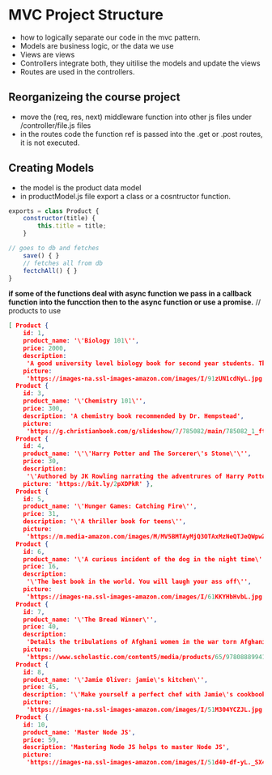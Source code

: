 # MVC Project Structure
- how to logically separate our code in the mvc pattern.
- Models are business logic, or the data we use
- Views are views
- Controllers integrate both, they uitilise the models and update the views
- Routes are used in the controllers.
## Reorganizeing the course project
- move the (req, res, next) middleware function into other js files under /controller/file.js files
- in the routes code the function ref is passed into the .get or .post routes, it is not executed.
## Creating Models
- the model is the product data model
- in productModel.js file export a class or a cosntructor function.
```js
exports = class Product {
    constructor(title) {
        this.title = title;
    }

// goes to db and fetches
    save() { }
    // fetches all from db
    fectchAll() { }
}
```
**if some of the functions deal with async function we pass in a callback function into the funcction then to the async function  or use a promise.**
// products to use
```json
[ Product {
    id: 1,
    product_name: '\'Biology 101\'',
    price: 2000,
    description:
     'A good university level biology book for second year students. The best selling Biology book in York University',
    picture:
     'https://images-na.ssl-images-amazon.com/images/I/91zUN1cdNyL.jpg' },
  Product {
    id: 3,
    product_name: '\'Chemistry 101\'',
    price: 300,
    description: 'A chemistry book recommended by Dr. Hempstead',
    picture:
     'https://g.christianbook.com/g/slideshow/7/785082/main/785082_1_ftc.jpg' },
  Product {
    id: 4,
    product_name: '\'\'Harry Potter and The Sorcerer\'s Stone\'\'',
    price: 30,
    description:
     '\'Authored by JK Rowling narrating the adventrures of Harry Potter in Hogwarts.\'',
    picture: 'https://bit.ly/2pXDPkR' },
  Product {
    id: 5,
    product_name: '\'Hunger Games: Catching Fire\'',
    price: 31,
    description: '\'A thriller book for teens\'',
    picture:
     'https://m.media-amazon.com/images/M/MV5BMTAyMjQ3OTAxMzNeQTJeQWpwZ15BbWU4MDU0NzA1MzAx._V1_.jpg' },
  Product {
    id: 6,
    product_name: '\'A curious incident of the dog in the night time\'',
    price: 16,
    description:
     '\'The best book in the world. You will laugh your ass off\'',
    picture:
     'https://images-na.ssl-images-amazon.com/images/I/61KKYHbHvbL.jpg' },
  Product {
    id: 7,
    product_name: '\'The Bread Winner\'',
    price: 40,
    description:
     'Details the tribulations of Afghani women in the war torn Afghanistan',
    picture:
     'https://www.scholastic.com/content5/media/products/65/9780888994165_xlg.jpg' },
  Product {
    id: 8,
    product_name: '\'Jamie Oliver: jamie\'s kitchen\'',
    price: 45,
    description: '\'Make yourself a perfect chef with Jamie\'s cookbook\'',
    picture:
     'https://images-na.ssl-images-amazon.com/images/I/51M304YCZJL.jpg' },
  Product {
    id: 10,
    product_name: 'Master Node JS',
    price: 59,
    description: 'Mastering Node JS helps to master Node JS',
    picture:
     'https://images-na.ssl-images-amazon.com/images/I/51d40-df-yL._SX404_BO1,204,203,200_.jpg' } ]
```
